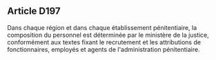 Article D197
----
Dans chaque région et dans chaque établissement pénitentiaire, la composition du
personnel est déterminée par le ministère de la justice, conformément aux textes
fixant le recrutement et les attributions de fonctionnaires, employés et agents
de l'administration pénitentiaire.
